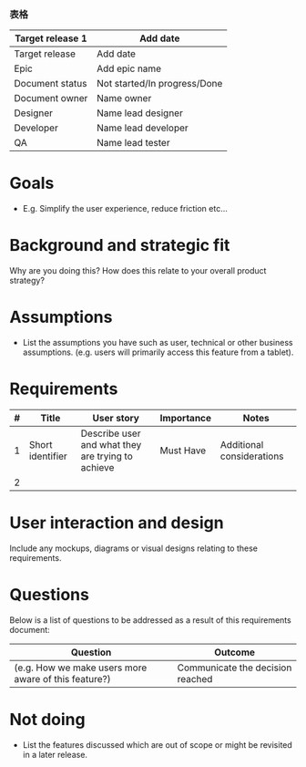 

### 表格
Target release 1 | Add date
---|---
Target release  | Add date
Epic            | Add epic name
Document status | Not started/In progress/Done
Document owner  | Name owner
Designer        | Name lead designer
Developer       | Name lead developer
QA              | Name lead tester


# Goals
- E.g. Simplify the user experience, reduce friction etc...

# Background and strategic fit
Why are you doing this? How does this relate to your overall product strategy?

# Assumptions
- List the assumptions you have such as user, technical or other business assumptions.
(e.g. users will primarily access this feature from a tablet).

# Requirements

#| Title | User story | Importance| Notes
---|---|---|---|---
 1 | Short identifier |Describe user and what they are trying to achieve | Must Have | Additional considerations |
 2 |        |           |                |            |

# User interaction and design
Include any mockups, diagrams or visual designs relating to these requirements.

# Questions
Below is a list of questions to be addressed as a result of this requirements document:

Question | Outcome
---|---
(e.g. How we make users more aware of this feature?) | Communicate the decision reached

# Not doing
- List the features discussed which are out of scope or might be revisited in a later release.


